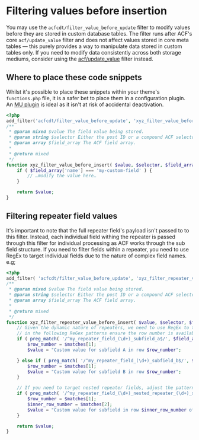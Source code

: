 # Filtering values before insertion

You may use the `acfcdt/filter_value_before_update` filter to modify values before they are stored in custom database
tables. The filter runs after ACF's core `acf/update_value` filter and does not affect values stored in core meta tables
— this purely provides a way to manipulate data stored in custom tables only. If you need to modify data consistently
across both storage mediums, consider using the
[acf/update_value](https://www.advancedcustomfields.com/resources/acf-update_value/) filter instead.

## Where to place these code snippets

Whilst it's possible to place these snippets within your theme's `functions.php` file, it is a safer bet to place them
in a configuration plugin. An [MU plugin](https://wordpress.org/support/article/must-use-plugins/) is ideal as it isn't
at risk of accidental deactivation.

```php
<?php
add_filter('acfcdt/filter_value_before_update', 'xyz_filter_value_before_insert', 10, 3);
/**
 * @param mixed $value The field value being stored. 
 * @param string $selector Either the post ID or a compound ACF selector depending on the object type. e.g; user_1.
 * @param array $field_array The ACF field array.
 *
 * @return mixed
 */
function xyz_filter_value_before_insert( $value, $selector, $field_array ) {
	if ( $field_array['name'] === 'my-custom-field' ) {
		// …modify the value here…
	}

	return $value;
}
```

## Filtering repeater field values

It's important to note that the full repeater field's payload isn't passed to to this filter. Instead, each individual
field withing the repeater is passed through this filter for individual processing as ACF works through the sub field
structure. If you need to filter fields within a repeater, you need to use RegEx to target individual fields due to the
nature of complex field names. e.g;

```php
<?php
add_filter( 'acfcdt/filter_value_before_update', 'xyz_filter_repeater_value_before_insert', 10, 3 );
/**
 * @param mixed $value The field value being stored.
 * @param string $selector Either the post ID or a compound ACF selector depending on the object type. e.g; user_1.
 * @param array $field_array The ACF field array.
 *
 * @return mixed
 */
function xyz_filter_repeater_value_before_insert( $value, $selector, $field_array ) {
	// Given the dynamic nature of repeaters, we need to use RegEx to target field patterns. The parentheses
	// in the following ReGex patterns ensure the row number is available in the $matches array. 
	if ( preg_match( '/^my_repeater_field_(\d+)_subfield_a$/', $field_array['name'], $matches ) ) {
		$row_number = $matches[1];
		$value = "Custom value for subfield A in row $row_number";

	} else if ( preg_match( '/^my_repeater_field_(\d+)_subfield_b$/', $field_array['name'], $matches ) ) {
		$row_number = $matches[1];
		$value = "Custom value for subfield B in row $row_number";
	}

	// If you need to target nested repeater fields, adjust the pattern to suit.
	if ( preg_match( '/^my_repeater_field_(\d+)_nested_repeater_(\d+)_subfield$/', $field_array['name'], $matches ) ) {
		$row_number = $matches[1];
		$inner_row_number = $matches[2];
		$value = "Custom value for subfield in row $inner_row_number of repeater field row $row_number";
	}

	return $value;
}
```